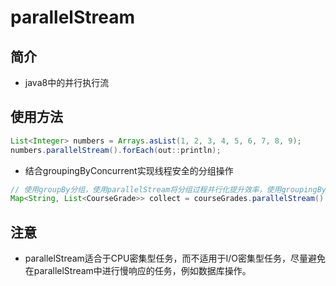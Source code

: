 # parallelStream

## 简介

- java8中的并行执行流

## 使用方法

```java
List<Integer> numbers = Arrays.asList(1, 2, 3, 4, 5, 6, 7, 8, 9);
numbers.parallelStream().forEach(out::println);  
```

- 结合groupingByConcurrent实现线程安全的分组操作

```java
// 使用groupBy分组，使用parallelStream将分组过程并行化提升效率，使用groupingByConcurrent同步HashMap避免出现线程安全的问题
Map<String, List<CourseGrade>> collect = courseGrades.parallelStream().collect(Collectors.groupingByConcurrent(CourseGrade::getYear));
```

## 注意

- parallelStream适合于CPU密集型任务，而不适用于I/O密集型任务，尽量避免在parallelStream中进行慢响应的任务，例如数据库操作。